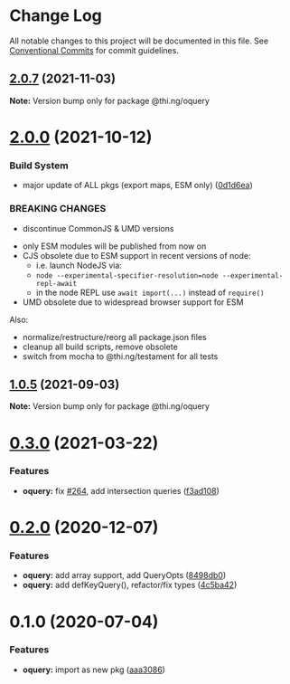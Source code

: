 # Change Log

All notable changes to this project will be documented in this file.
See [Conventional Commits](https://conventionalcommits.org) for commit guidelines.

## [2.0.7](https://github.com/thi-ng/umbrella/compare/@thi.ng/oquery@2.0.6...@thi.ng/oquery@2.0.7) (2021-11-03)

**Note:** Version bump only for package @thi.ng/oquery





# [2.0.0](https://github.com/thi-ng/umbrella/compare/@thi.ng/oquery@1.0.5...@thi.ng/oquery@2.0.0) (2021-10-12)


### Build System

* major update of ALL pkgs (export maps, ESM only) ([0d1d6ea](https://github.com/thi-ng/umbrella/commit/0d1d6ea9fab2a645d6c5f2bf2591459b939c09b6))


### BREAKING CHANGES

* discontinue CommonJS & UMD versions

- only ESM modules will be published from now on
- CJS obsolete due to ESM support in recent versions of node:
  - i.e. launch NodeJS via:
  - `node --experimental-specifier-resolution=node --experimental-repl-await`
  - in the node REPL use `await import(...)` instead of `require()`
- UMD obsolete due to widespread browser support for ESM

Also:
- normalize/restructure/reorg all package.json files
- cleanup all build scripts, remove obsolete
- switch from mocha to @thi.ng/testament for all tests






##  [1.0.5](https://github.com/thi-ng/umbrella/compare/@thi.ng/oquery@1.0.4...@thi.ng/oquery@1.0.5) (2021-09-03)

**Note:** Version bump only for package @thi.ng/oquery

#  [0.3.0](https://github.com/thi-ng/umbrella/compare/@thi.ng/oquery@0.2.11...@thi.ng/oquery@0.3.0) (2021-03-22)

###  Features

- **oquery:** fix [#264](https://github.com/thi-ng/umbrella/issues/264), add intersection queries ([f3ad108](https://github.com/thi-ng/umbrella/commit/f3ad1083645076c8a1bd38f7152345e25ab581f1))

#  [0.2.0](https://github.com/thi-ng/umbrella/compare/@thi.ng/oquery@0.1.15...@thi.ng/oquery@0.2.0) (2020-12-07)

###  Features

- **oquery:** add array support, add QueryOpts ([8498db0](https://github.com/thi-ng/umbrella/commit/8498db037216a6ebcd15cb76a141fedc88feecf3))
- **oquery:** add defKeyQuery(), refactor/fix types ([4c5ba42](https://github.com/thi-ng/umbrella/commit/4c5ba4256c3b56f4d1e70069675e39f26ac11887))

#  0.1.0 (2020-07-04)

###  Features

- **oquery:** import as new pkg ([aaa3086](https://github.com/thi-ng/umbrella/commit/aaa30865d3318c06ab8f32862058a06af89ec8cc))
